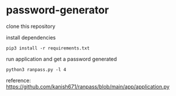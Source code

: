 # password-generator

clone this repository

install dependencies

`pip3 install -r requirements.txt`

run application and get a password generated

`python3 ranpass.py -l 4`

reference: https://github.com/kanish671/ranpass/blob/main/app/application.py
